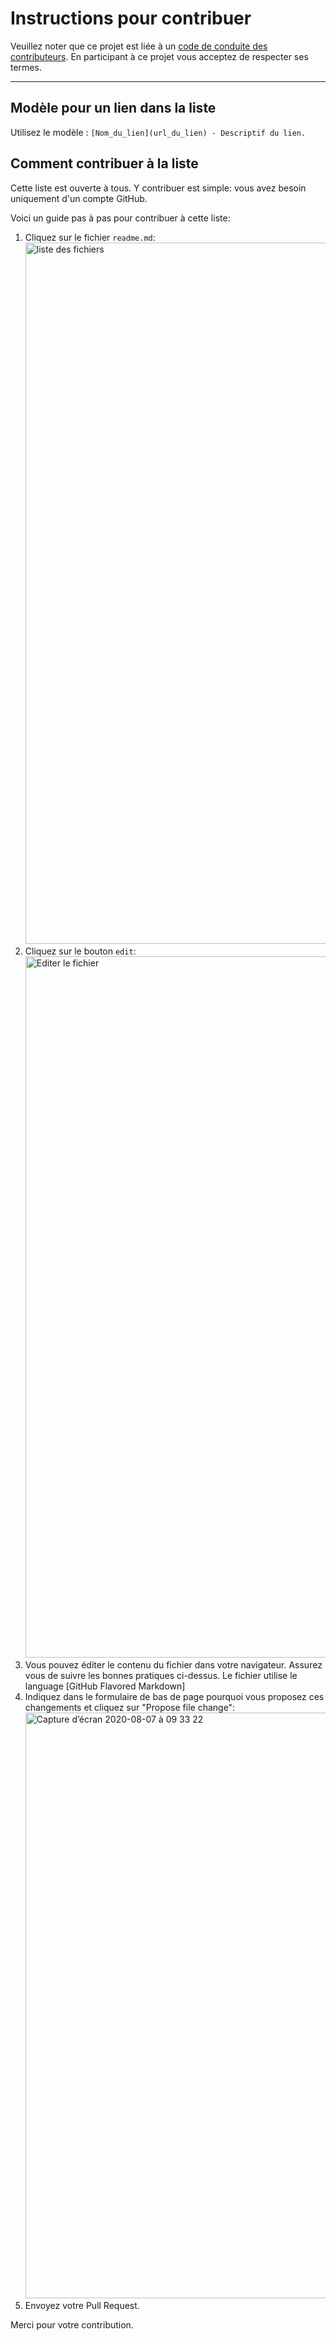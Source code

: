 # Instructions pour contribuer

Veuillez noter que ce projet est liée à un [code de conduite des contributeurs](code-of-conduct.md). En participant à ce projet vous acceptez de respecter ses termes.

---

## Modèle pour un lien dans la liste

Utilisez le modèle : `[Nom_du_lien](url_du_lien) - Descriptif du lien.`

## Comment contribuer à la liste

Cette liste est ouverte à tous. Y contribuer est simple: vous avez besoin uniquement d'un compte GitHub.

Voici un guide pas à pas pour contribuer à cette liste:
1. Cliquez sur le fichier `readme.md`: <img width="1122" alt="liste des fichiers" src="https://user-images.githubusercontent.com/93244/89622528-7997b900-d893-11ea-8b03-a7439d9df303.png">
2. Cliquez sur le bouton `edit`: <img width="1122" alt="Editer le fichier" src="https://user-images.githubusercontent.com/93244/89622823-ec089900-d893-11ea-997f-a3a6c403977a.png">
3. Vous pouvez éditer le contenu du fichier dans votre navigateur. Assurez vous de suivre les bonnes pratiques ci-dessus. Le fichier utilise le language [GitHub Flavored Markdown]
4. Indiquez dans le formulaire de bas de page pourquoi vous proposez ces changements et cliquez sur "Propose file change": <img width="937" alt="Capture d’écran 2020-08-07 à 09 33 22" src="https://user-images.githubusercontent.com/93244/89623492-fb3c1680-d894-11ea-8d38-b98ac77ac67c.png">
5. Envoyez votre Pull Request.


Merci pour votre contribution.
